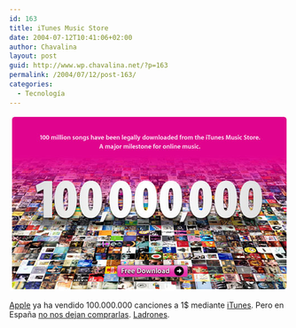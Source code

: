 ```yaml
---
id: 163
title: iTunes Music Store
date: 2004-07-12T10:41:06+02:00
author: Chavalina
layout: post
guid: http://www.wp.chavalina.net/?p=163
permalink: /2004/07/12/post-163/
categories:
  - Tecnología
---
```

<div align="center">
  <p>
    <img src="/imagenes/fotos/100milions.jpg" width="500" height="317" />
  </p>
</div>

<a href="http://www.apple.com/" target="_blank">Apple</a> ya ha vendido 100.000.000 canciones a 1$ mediante <a href=http://www.apple.com/itunes/download/ target=′_blank′>iTunes</a>. Pero en España <a href="http://www.putasgae.org/" target="_blank">no nos dejan comprarlas</a>. <a href="http://www.sgae.es/" target="_blank">Ladrones</a>.